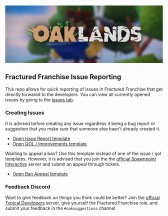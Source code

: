 ![banner](assets/banner.png)
## Fractured Franchise Issue Reporting
This repo allows for quick reporting of issues in Fractured Franchise that get directly forwared to the developers. You can view all currently opened issues by going to the [issues tab](https://github.com/fracturedfranchise/fractured-feedback/issues).

### Creating Issues
It is advised before creating any issue regardless it being a bug report or suggestion that you make sure that someone else hasn't already created it.
- [Open Issue Report template](https://github.com/fracturedfranchise/fractured-feedback/issues/new?assignees=&labels=bug&projects=fractured-franchise-issues%2Fmain&template=issue-report.yaml&title=%5BBUG%5D%3A+)
- [Open QOL / Improvements template](https://github.com/fracturedfranchise/fractured-feedback/issues/new?assignees=&labels=improvement&projects=fractured-franchise-issues%2Fmain&template=QOL.yaml&title=%5BIMPROVEMENTS%5D%3A+)

Wanting to appeal a ban? Use this template instead of one of the issue / qol templates. However, it is advised that you join the the [official Spawnpoint Interactive](https://discord.gg/fractured) server and submit an appeal through tickets.
- [Open Ban Appeal template](https://github.com/fracturedfranchise/fractured-feedback/issues/new?assignees=&labels=appeal&projects=fractured-franchise-issues%2Fmain&template=APPEAL.yaml&title=%5BBAN+APPEAL%5D%3A+%7Busername%7D)

### Feedback Discord
Want to give feedback on things you think could be better? Join the [official Typical Developers](https://discord.gg/fractured) server, give yourself the Fractured Franchise role, and submit your feedback in the `#oaksuggestions` channel.

